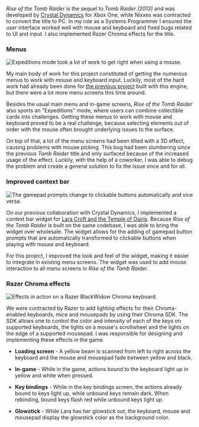 _Rise of the Tomb Raider_ is the sequel to _Tomb Raider (2013)_ and was developed by [Crystal Dynamics](http://www.crystaldynamics.com) for Xbox One, while Nixxes was contracted to convert the title to PC. In my role as a Systems Programmer I ensured the user interface worked well with mouse and keyboard and fixed bugs related to UI and input. I also implemented Razer Chroma effects for the title.

### Menus ###

![Expeditions mode took a lot of work to get right when using a mouse.][1]

My main body of work for this project constituted of getting the numerous menus to work with mouse and keyboard input. Luckily, most of the hard work had already been done for [the previous project](/projects/lara-croft-and-the-temple-of-osiris) built with this engine, but there were a lot more menu screens this time around.

Besides the usual main menu and in-game screens, _Rise of the Tomb Raider_ also sports an "Expeditions" mode, where users can combine collectible cards into challenges. Getting these menus to work with mouse and keyboard proved to be a real challenge, because selecting elements out of order with the mouse often brought underlying issues to the surface.

On top of that, a lot of the menu screens had been tilted with a 3D effect, causing problems with mouse picking. This bug had been slumbering since the previous _Tomb Raider_ title and only surfaced because of the increased usage of the effect. Luckily, with the help of a coworker, I was able to debug the problem and create a general solution to fix the issue once and for all.

### Improved context bar ###

![The gamepad prompts change to clickable buttons automatically and vice versa.][2]

On our previous collaboration with Crystal Dynamics, I implemented a context bar widget for [Lara Croft and the Temple of Osiris](lara-croft-and-the-temple-of-osiris.html). Because _Rise of the Tomb Raider_ is built on the same codebase, I was able to bring the widget over wholesale. The widget allows for the adding of gamepad button prompts that are automatically transformed to clickable buttons when playing with mouse and keyboard.

For this project, I improved the look and feel of the widget, making it easier to integrate in existing menu screens. The widget was used to add mouse interaction to all menu screens in _Rise of the Tomb Raider_.

### Razer Chroma effects ###

![Effects in action on a Razer BlackWidow Chroma keyboard.][3]

We were contracted by Razer to add lighting effects for their Chroma-enabled keyboards, mice and mousepads by using their Chroma SDK. The SDK allows one to control the color and intensity of each of the keys on supported keyboards, the lights on a mouse's scrollwheel and the lights on the edge of a supported mousepad. I was responsible for designing and implementing these effects in the game.

* **Loading screen** - A yellow beam is scanned from left to right across the keyboard and the mouse and mousepad fade between yellow and black.

* **In-game** - While in the game, actions bound to the keyboard light up in yellow and white when pressed.

* **Key bindings** - While in the key bindings screen, the actions already bound to keys light up, while unbound keys remain dark. When rebinding, bound keys flash red while unbound keys light up.

* **Glowstick** - While Lara has her glowstick out, the keyboard, mouse and mousepad display the glowstick color as the background color.

[1]: ROTR_RemnantResistance.png "{ &quot;orientation&quot;: &quot;left&quot; }"
[2]: ROTR_Options.png "{ &quot;orientation&quot;: &quot;right&quot; }"
[3]: ROTR_Razer.png "{ &quot;orientation&quot;: &quot;left&quot; }"